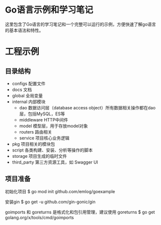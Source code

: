 # Go语言示例和学习笔记
这里包含了Go语言的学习笔记和一个完整可以运行的示例，方便快速了解go语言的基本语法和特性。

# 工程示例

## 目录结构

* configs 配置文件
* docs 文档
* global 全局变量
* internal 内部模块
    * dao 数据访问层（database access object）所有数据相关操作都在dao层，包括MySQL，ES等
    * middleware HTTP中间件
    * model 模型层，用于存放model对象
    * routers 路由相关
    * service 项目核心业务逻辑
* pkg 项目相关的模块包
* script 各类构建、安装、分析等操作的脚本
* storage 项目生成的临时文件
* third_party 第三方资源工具，如 Swagger UI

## 项目准备

初始化项目
$ go mod init github.com/emlog/goexample

安装gin
$ go get -u github.com/gin-gonic/gin

goimports 和 goreturns 是格式化和包引用管理，建议使用 goreturns
$ go get golang.org/x/tools/cmd/goimports
